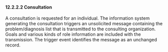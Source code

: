#### 12.2.2.2 Consultation

A consultation is requested for an individual. The information system generating the consultation triggers an unsolicited message containing the problem/diagnosis list that is transmitted to the consulting organization. Goals and various kinds of role information are included with the transmission. The trigger event identifies the message as an unchanged record.
